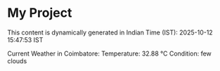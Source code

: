 # My Project

This content is dynamically generated in Indian Time (IST): 2025-10-12 15:47:53 IST


Current Weather in Coimbatore:
Temperature: 32.88 °C
Condition: few clouds
